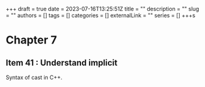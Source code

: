 +++
draft = true
date = 2023-07-16T13:25:51Z
title = ""
description = ""
slug = ""
authors = []
tags = []
categories = []
externalLink = ""
series = []
+++s

# Chapter 7

## Item 41 : Understand implicit

Syntax of cast in C++.